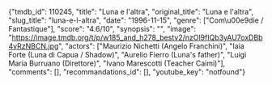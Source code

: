 {"tmdb_id": 110245, "title": "Luna e l'altra", "original_title": "Luna e l'altra", "slug_title": "luna-e-l-altra", "date": "1996-11-15", "genre": ["Com\u00e9die / Fantastique"], "score": "4.6/10", "synopsis": "", "image": "https://image.tmdb.org/t/p/w185_and_h278_bestv2/nzOl9fIQb3yAU7oxDBb4vRzNBCN.jpg", "actors": ["Maurizio Nichetti (Angelo Franchini)", "Iaia Forte (Luna di Capua / Shadow)", "Aurelio Fierro (Luna's father)", "Luigi Maria Burruano (Direttore)", "Ivano Marescotti (Teacher Caimi)"], "comments": [], "recommandations_id": [], "youtube_key": "notfound"}